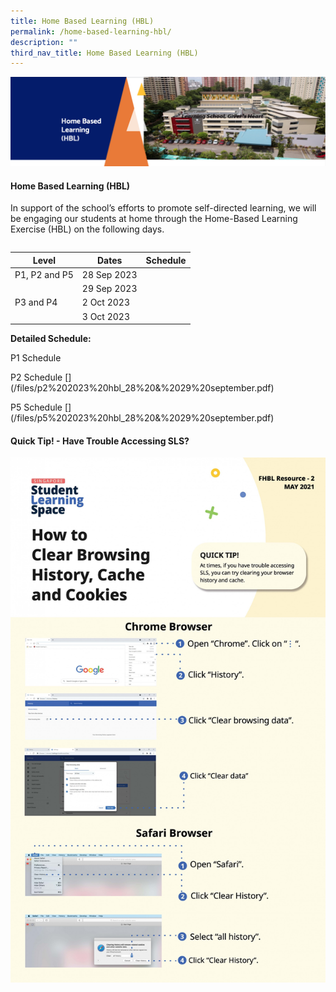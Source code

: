 ```yaml
---
title: Home Based Learning (HBL)
permalink: /home-based-learning-hbl/
description: ""
third_nav_title: Home Based Learning (HBL)
---
```

<img src="/images/HBL.png">
<h4><strong>Home Based Learning (HBL)</strong></h4>
<p>In support of the school’s efforts to promote self-directed learning, we will be engaging our students at home through the Home-Based Learning Exercise (HBL) on the following days. </p>
<p></p><table>
<tbody>
<tr></tr></tbody></table>
	

| Level | Dates | Schedule |
| -------- | -------- | -------- |
| P1, P2 and P5    | 28 Sep 2023  |[](/files/zhangde%20primary%20school_hbl%20schedule_p1p2p5_28sep2023_final.pdf)|    
|    | 29 Sep 2023  | [](/files/zhangde%20primary%20school_hbl%20schedule_p1p2p5_29sep2023_final.pdf) |   
| P3 and P4    | 2 Oct 2023  | [](/files/zhangde%20primary%20school_hbl%20schedule_p3p4_2oct2023_final.pdf) |   
|    | 3 Oct 2023  | [](/files/zhangde%20primary%20school_hbl%20schedule_p3p4_3oct2023_final.pdf) |   

	
**Detailed Schedule:**

P1 Schedule
[](/files/p1%202023%20hbl_28%20&amp;%2029%20september.pdf)
<p></p>P2 Schedule
[](/files/p2%202023%20hbl_28%20&amp;%2029%20september.pdf)
<p></p>P5 Schedule
[](/files/p5%202023%20hbl_28%20&amp;%2029%20september.pdf)
<h4><strong>Quick Tip! - Have Trouble Accessing SLS?</strong></h4>
<img src="/images/SLS.jpeg">